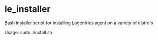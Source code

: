 le_installer
============

Bash installer script for installing Logentries agent on a variety of distro's

Usage:  sudo ./install.sh
